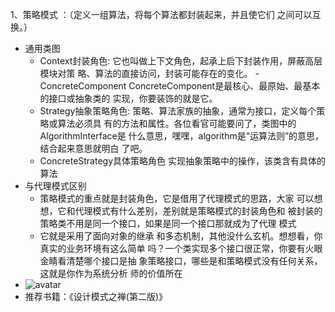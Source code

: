 1、策略模式
     ：（定义一组算法，将每个算法都封装起来，并且使它们 之间可以互换。）
+   通用类图
    -   Context封装角色:
        它也叫做上下文角色，起承上启下封装作用，屏蔽高层模块对策 略、算法的直接访问，封装可能存在的变化。    -   ConcreteComponent
    ConcreteComponent是最核心、最原始、最基本的接口或抽象类的 实现，你要装饰的就是它。
    -   Strategy抽象策略角色:
    策略、算法家族的抽象，通常为接口，定义每个策略或算法必须具 有的方法和属性。各位看官可能要问了，类图中的AlgorithmInterface是 什么意思，嘿嘿，algorithm是“运算法则”的意思，结合起来意思就明白 了吧。
    -   ConcreteStrategy具体策略角色
    实现抽象策略中的操作，该类含有具体的算法
+   与代理模式区别
    -   策略模式的重点就是封装角色，它是借用了代理模式的思路，大家 可以想想，它和代理模式有什么差别，差别就是策略模式的封装角色和 被封装的策略类不用是同一个接口，如果是同一个接口那就成为了代理 模式
    -   它就是采用了面向对象的继承 和多态机制，其他没什么玄机。想想看，你真实的业务环境有这么简单 吗？一个类实现多个接口很正常，你要有火眼金睛看清楚哪个接口是抽
     象策略接口，哪些是和策略模式没有任何关系，这就是你作为系统分析 师的价值所在
+    ![avatar](http://note.youdao.com/noteshare?id=f0039926ed421ea051e351efc0cada29&sub=C37F89AF15654E709B83A2C2EAC5EA7A)
+   推荐书籍：《设计模式之禅(第二版)》